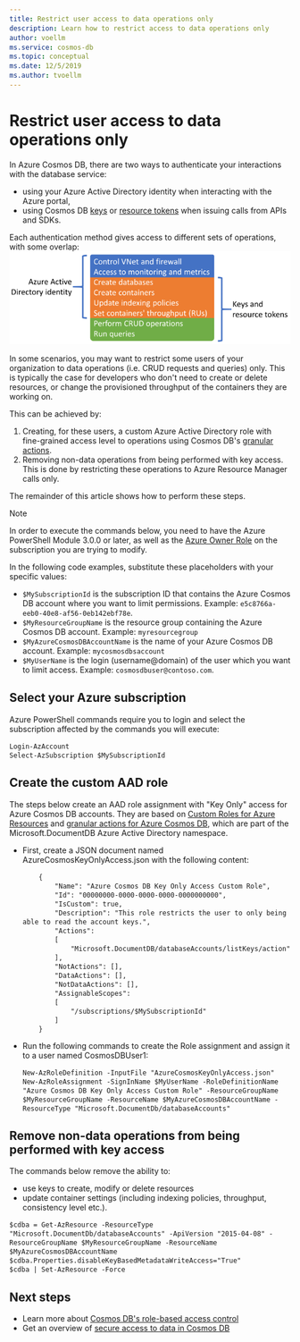 ```yaml
---
title: Restrict user access to data operations only
description: Learn how to restrict access to data operations only
author: voellm
ms.service: cosmos-db
ms.topic: conceptual
ms.date: 12/5/2019
ms.author: tvoellm
---
```


# Restrict user access to data operations only

In Azure Cosmos DB, there are two ways to authenticate your interactions with the database service:
- using your Azure Active Directory identity when interacting with the Azure portal,
- using Cosmos DB [keys](secure-access-to-data.md#master-keys) or [resource tokens](secure-access-to-data.md#resource-tokens) when issuing calls from APIs and SDKs.

Each authentication method gives access to different sets of operations, with some overlap:
![Split of operations per authentication type](./media/how-to-restrict-user-data/operations.png)

In some scenarios, you may want to restrict some users of your organization to data operations (i.e. CRUD requests and queries) only. This is typically the case for developers who don't need to create or delete resources, or change the provisioned throughput of the containers they are working on.

This can be achieved by:
1. Creating, for these users, a custom Azure Active Directory role with fine-grained access level to operations using Cosmos DB's [granular actions](../role-based-access-control/resource-provider-operations.md#microsoftdocumentdb).
1. Removing non-data operations from being performed with key access. This is done by restricting these operations to Azure Resource Manager calls only.

The remainder of this article shows how to perform these steps.

> [!NOTE]
> In order to execute the commands below, you need to have the Azure PowerShell Module 3.0.0 or later, as well as the [Azure Owner Role](../role-based-access-control/built-in-roles.md#owner) on the subscription you are trying to modify.

In the following code examples, substitute these placeholders with your specific values:
- `$MySubscriptionId` is the subscription ID that contains the Azure Cosmos DB account where you want to limit permissions. Example: `e5c8766a-eeb0-40e8-af56-0eb142ebf78e`.
- `$MyResourceGroupName` is the resource group containing the Azure Cosmos DB account. Example: `myresourcegroup`
- `$MyAzureCosmosDBAccountName` is the name of your Azure Cosmos DB account. Example: `mycosmosdbsaccount`
- `$MyUserName` is the login (username@domain) of the user which you want to limit access. Example: `cosmosdbuser@contoso.com`.

## Select your Azure subscription

Azure PowerShell commands require you to login and select the subscription affected by the commands you will execute:

```azurepowershell
Login-AzAccount
Select-AzSubscription $MySubscriptionId
```

## Create the custom AAD role

The steps below create an AAD role assignment with "Key Only" access for Azure Cosmos DB accounts. They are based on [Custom Roles for Azure Resources](../role-based-access-control/custom-roles.md) and [granular actions for Azure Cosmos DB](../role-based-access-control/resource-provider-operations.md#microsoftdocumentdb), which are part of the Microsoft.DocumentDB Azure Active Directory namespace.

- First, create a JSON document named AzureCosmosKeyOnlyAccess.json with the following content:

    ```
        {
            "Name": "Azure Cosmos DB Key Only Access Custom Role",
            "Id": "00000000-0000-0000-0000-0000000000",
            "IsCustom": true,
            "Description": "This role restricts the user to only being able to read the account keys.",
            "Actions":
            [
                "Microsoft.DocumentDB/databaseAccounts/listKeys/action"
            ],
            "NotActions": [],
            "DataActions": [],
            "NotDataActions": [],
            "AssignableScopes":
            [
                "/subscriptions/$MySubscriptionId"
            ]
        }
    ```

- Run the following commands to create the Role assignment and assign it to a user named CosmosDBUser1:

    ```azurepowershell
    New-AzRoleDefinition -InputFile "AzureCosmosKeyOnlyAccess.json"
    New-AzRoleAssignment -SignInName $MyUserName -RoleDefinitionName "Azure Cosmos DB Key Only Access Custom Role" -ResourceGroupName $MyResourceGroupName -ResourceName $MyAzureCosmosDBAccountName -ResourceType "Microsoft.DocumentDb/databaseAccounts"
    ```

## Remove non-data operations from being performed with key access

The commands below remove the ability to:
- use keys to create, modify or delete resources
- update container settings (including indexing policies, throughput, consistency level etc.).

```azurepowershell
$cdba = Get-AzResource -ResourceType "Microsoft.DocumentDb/databaseAccounts" -ApiVersion "2015-04-08" -ResourceGroupName $MyResourceGroupName -ResourceName $MyAzureCosmosDBAccountName
$cdba.Properties.disableKeyBasedMetadataWriteAccess="True"
$cdba | Set-AzResource -Force
```

## Next steps

- Learn more about [Cosmos DB's role-based access control](role-based-access-control.md)
- Get an overview of [secure access to data in Cosmos DB](secure-access-to-data.md)